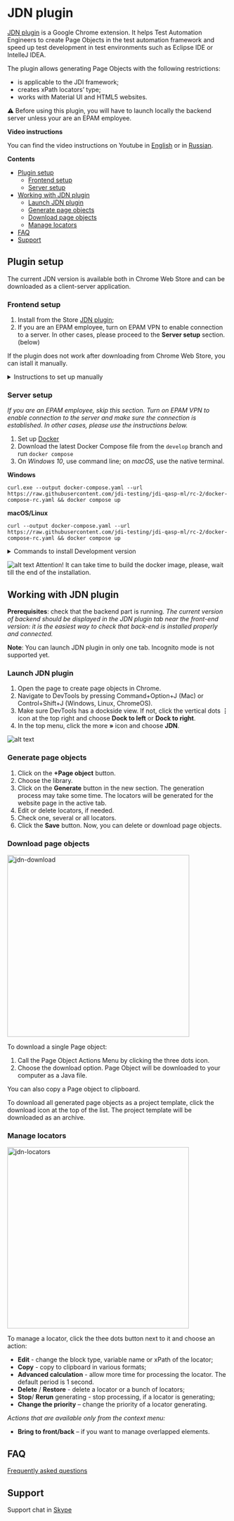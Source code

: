 # JDN plugin

[JDN plugin](https://chrome.google.com/webstore/detail/jdn/dldagjdnndapekahhbpeemjifghccldg) is a Google Chrome extension. It helps Test Automation Engineers to create Page Objects in the test automation framework and speed up test development in test environments such as Eclipse IDE or IntelleJ IDEA.

The plugin allows generating Page Objects with the following restrictions:
-	is applicable to the JDI framework;
-	creates xPath locators’ type;
-	works with Material UI and HTML5 websites.

:warning: Before using this plugin, you will have to launch locally the backend server unless your are an EPAM employee.

**Video instructions**

You can find the video instructions on Youtube in [English](https://www.youtube.com/watch?v=b2o6R98icRU) or in [Russian](https://www.youtube.com/watch?v=FJWJjxmJUMw).

**Contents**

* [Plugin setup](#plugin-setup)
  * [Frontend setup](#frontend-setup)
  * [Server setup](#server-setup)
* [Working with JDN plugin](#working-with-jdn-plugin)
  * [Launch JDN plugin](#launch-jdn-plugin)
  * [Generate page objects](#generate-page-objects)
  * [Download page objects](#download-page-objects)
  * [Manage locators](#manage-locators)
* [FAQ](#faq)
* [Support](#support)

## Plugin setup
The current JDN version is available both in Chrome Web Store and can be downloaded as a client-server application.

### Frontend setup

1.	Install from the Store [JDN plugin](https://chrome.google.com/webstore/detail/jdn/dldagjdnndapekahhbpeemjifghccldg);
2.	If you are an EPAM employee, turn on EPAM VPN to enable connection to a server. In other cases, please proceed to the **Server setup** section. (below)

If the plugin does not work after downloading from Chrome Web Store, you can istall it manually.

<details>
  <summary>Instructions to set up manually</summary>
  
*It is recommended to use the version from [Chrome Web store](https://chrome.google.com/webstore/detail/jdn/dldagjdnndapekahhbpeemjifghccldg).*  
1. [Download](https://github.com/jdi-testing/jdn-ai/releases?q=release) the latest release of plugin.
   *  For the developers team only: [Download](https://github.com/jdi-testing/jdn-ai/releases) the latest build (you need a .zip file named like the needed JDN version).
2. Unpack the content to a local folder (the result folder name is `dist`).
3. Open Chrome Settings → choose option “More tools” → choose option Extensions → turn on the Developer mode → click “Load unpacked”.
4. Select the `dist` folder with the plugin on subfolders level.
5. Open Chrome developer tools via F12 (fn+f12) hotkey. The JDN tab is added as the last tab of Devtools.
</details>

### Server setup

*If you are an EPAM employee, skip this section. Turn on EPAM VPN to enable connection to the server and make sure the connection is established. In other cases, please use the instructions below.*  

1. Set up [Docker](https://www.docker.com/products/docker-desktop)  
2. Download the latest Docker Compose file from the `develop` branch and run `docker compose`  
3. On _Windows 10_, use command line; on _macOS_, use the native terminal.

**Windows**
```shell
curl.exe --output docker-compose.yaml --url https://raw.githubusercontent.com/jdi-testing/jdi-qasp-ml/rc-2/docker-compose-rc.yaml && docker compose up
```
**macOS/Linux**
```shell
curl --output docker-compose.yaml --url https://raw.githubusercontent.com/jdi-testing/jdi-qasp-ml/rc-2/docker-compose-rc.yaml && docker compose up
```

<details>
  <summary>Commands to install Development version</summary>
  
**Windows**

```shell
curl.exe --output docker-compose.yaml --url https://raw.githubusercontent.com/jdi-testing/jdi-qasp-ml/develop/docker-compose.yaml && docker compose up
```

**macOS/Linux**

```shell
curl --output docker-compose.yaml --url https://raw.githubusercontent.com/jdi-testing/jdi-qasp-ml/develop/docker-compose.yaml && docker compose up
```

</details>

![alt text](https://img.icons8.com/emoji/16/000000/warning-emoji.png) Attention! It can take time to build the docker image, please, wait till the end of the installation.

## Working with JDN plugin

**Prerequisites**: check that the backend part is running. *The current version of backend should be displayed in the JDN plugin tab near the front-end version: it is the easiest way to check that back-end is installed properly and connected.*

**Note**: You can launch JDN plugin in only one tab. Incognito mode is not supported yet.

### Launch JDN plugin

1. Open the page to create page objects in Chrome.
2. Navigate to DevTools by pressing Command+Option+J (Mac) or Control+Shift+J (Windows, Linux, ChromeOS).
3. Make sure DevTools has a dockside view. If not, click the vertical dots **⋮** icon at the top right and choose **Dock to left** or **Dock to right**.
4. In the top menu, click the more **»** icon and choose **JDN**.

![alt text](https://user-images.githubusercontent.com/53625116/192780907-6fdd41f4-cbbf-4335-b1fe-9db2da2f10af.png)


### Generate page objects
1. Click on the **+Page object** button.
2. Choose the library.
3. Click on the **Generate** button in the new section. 
The generation process may take some time. The locators will be generated for the website page in the active tab.
4. Edit or delete locators, if needed.
5. Check one, several or all locators.
6. Click the **Save** button. Now, you can delete or download page objects.

### Download page objects

<img width="414" alt="jdn-download" src="https://user-images.githubusercontent.com/92522442/220601858-2c9b7f7c-c8f8-4b98-ac6e-907fb54fc0a3.png">

To download a single Page object:
1. Call the Page Object Actions Menu by clicking the three dots icon.
2. Choose the download option. Page Object will be downloaded to your computer as a Java file.

You can also copy a Page object to clipboard.

To download all generated page objects as a project template, click the download icon at the top of the list. The project template will be downloaded as an archive.

### Manage locators

<img width="413" alt="jdn-locators" src="https://user-images.githubusercontent.com/92522442/220602083-76c1c4e1-5104-4f02-8724-c10328c5284f.png">

To manage a locator, click the thee dots button next to it and choose an action:

- **Edit** - change the block type, variable name or xPath of the locator;
- **Copy** - copy to clipboard in various formats;
- **Advanced calculation** - allow more time for processing the locator. The default period is 1 second.
- **Delete** / **Restore** - delete a locator or a bunch of locators;
- **Stop**/ **Rerun** generating - stop processing, if a locator is generating;
-	**Change the priority** – change the priority of a locator generating.

*Actions that are available only from the context menu:*
-	**Bring to front/back** – if you want to manage overlapped elements.

## FAQ
[Frequently asked questions](https://jdi-family.atlassian.net/l/cp/cV133esQ)
## Support
Support chat in [Skype](https://join.skype.com/clvyVvnZvWqc)

